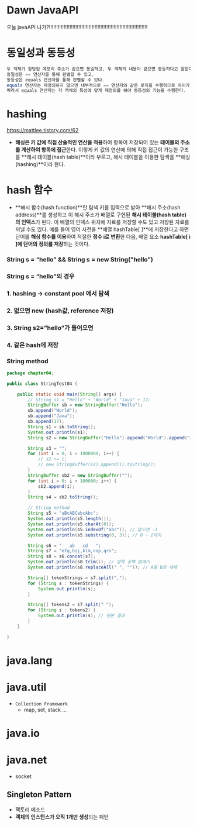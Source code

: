 # Dawn JavaAPI

오늘 javaAPI 나가?!!!!!!!!!!!!!!!!!!!!!!!!!!!!!!!!!!!!!!!!!!!!!!!!!!!!!!!!!!!!!!!!!!!

# 동일성과 동등성

```java
두 객체가 할당된 메모리 주소가 같으면 동일하고, 두 객체의 내용이 같으면 동등하다고 말한다. 
동일성은 == 연산자를 통해 판별할 수 있고, 
동등성은 equals 연산자를 통해 판별할 수 있다.
equals 연산자는 재정의하지 않으면 내부적으로 == 연산자와 같은 로직을 수행하므로 차이가 없다. 
따라서 equals 연산자는 각 객체의 특성에 맞게 재정의를 해야 동등성의 기능을 수행한다.
```

# hashing

https://mattlee.tistory.com/62

- **해싱은 키 값에 직접 산술적인 연산을 적용**하여 항목이 저장되어 있는 **테이블의 주소를 계산하여 항목에 접근**한다. 이렇게 키 값의 연산에 의해 직접 접근이 가능한 구조를 **해시 테이블(hash table)**이라 부르고, 해시 테이블을 이용한 탐색을 **해싱(hashing)**이라 한다.

# hash 함수

- **해시 함수(hash function)**란 탐색 키를 입력으로 받아 **해시 주소(hash address)**를 생성하고 이 해시 주소가 배열로 구현된 **해시 테이블(hash table)의 인덱스**가 된다. 이 배열의 인덱스 위치에 자료를 저장할 수도 있고 저장된 자료를 꺼낼 수도 있다. 예를 들어 영어 사전을 **배열 hashTable[ ]**에 저장한다고 하면 단어를 **해싱 함수를 이용**하여 적절한 **정수 i로 변환**한 다음, 배열 요소 **hashTable[ i ]에 단어의 정의를 저장**하는 것이다.

### String s = “hello” && String s = new String(”hello”)

### String s = “hello”의 경우

### 1. hashing → constant pool 에서 탐색

### 2. 없으면 new (hash값, reference 저장)

### 3. String s2=”hello”가 들어오면

### 4. 같은 hash에 저장

### String method

```java
package chapter04;

public class StringTest04 {

	public static void main(String[] args) {
		// String s1 = "Hello" + "World" + "Java" + 17;
		StringBuffer sb = new StringBuffer("Hello");
		sb.append("World");
		sb.append("Java");
		sb.append(17);
		String s1 = sb.toString();
		System.out.println(s1);
		String s2 = new StringBuffer("Hello").append("World").append("Java").append(17).toString();

		String s3 = "";
		for (int i = 0; i < 1000000; i++) {
			// s2 += i;
			// new StringBuffer(s2).append(i).toString();
		}
		StringBuffer sb2 = new StringBuffer("");
		for (int i = 0; i < 100000; i++) {
			sb2.append(i);
		}
		String s4 = sb2.toString();

		// String method
		String s5 = "aBcABCabcAbc";
		System.out.println(s5.length());
		System.out.println(s5.charAt(0));
		System.out.println(s5.indexOf("abc")); // 없으면 -1
		System.out.println(s5.substring(0, 3)); // 0 ~ 2까지

		String s6 = "   ab   cd   ";
		String s7 = "efg,hij,klm,nop,qrs";
		String s8 = s6.concat(s7);
		System.out.println(s8.trim()); // 양쪽 공백 없애기
		System.out.println(s8.replaceAll(" ", "")); // A를 B로 대체

		String[] tokenStrings = s7.split(",");
		for (String s : tokenStrings) {
			System.out.println(s);
		}

		String[] tokens2 = s7.split(" ");
		for (String s : tokens2) {
			System.out.println(s); // 원본 결과
		}
	}

}
```

# java.lang

# java.util

- `Collection Framework`
    - map, set, stack …

# java.io

# java.net

- socket

## Singleton Pattern

- 팩토리 메소드
- **객체의 인스턴스가 오직 1개만 생성**되는 패턴
